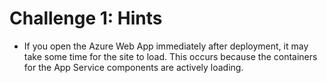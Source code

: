 # Challenge 1: Hints

- If you open the Azure Web App immediately after deployment, it may take some time for the site to load. This occurs because the containers for the App Service components are actively loading.
